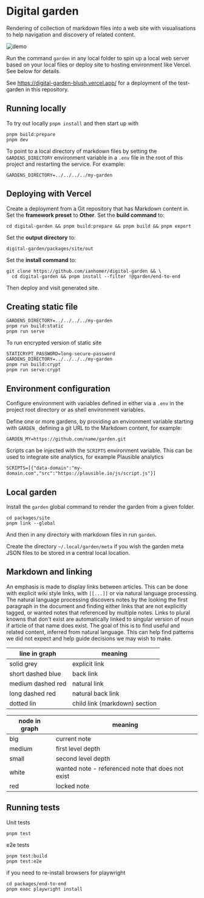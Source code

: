 # Digital garden

Rendering of collection of markdown files into a web site with visualisations to
help navigation and discovery of related content.

![demo](docs/images/demo.gif)

Run the command `garden` in any local folder to spin up a local web server based
on your local files or deploy site to hosting environment like Vercel. See below
for details.

See <https://digital-garden-blush.vercel.app/> for a deployment of the
test-garden in this repository.

## Running locally

To try out locally `pnpm install` and then start up with

    pnpm build:prepare
    pnpm dev

To point to a local directory of markdown files by setting the
`GARDENS_DIRECTORY` environment variable in a `.env` file in the root of this
project and restarting the service. For example:

    GARDENS_DIRECTORY=../../../../my-garden

## Deploying with Vercel

Create a deployment from a Git repository that has Markdown content in. Set the
**framework preset** to **Other**. Set the **build command** to:

    cd digital-garden && pnpm build:prepare && pnpm build && pnpm export

Set the **output directory** to:

    digital-garden/packages/site/out

Set the **install command** to:

    git clone https://github.com/ianhomer/digital-garden && \
      cd digital-garden && pnpm install --filter !@garden/end-to-end

Then deploy and visit generated site.

## Creating static file

    GARDENS_DIRECTORY=../../../../my-garden
    pnpm run build:static
    pnpm run serve

To run encrypted version of static site

    STATICRYPT_PASSWORD=long-secure-password
    GARDENS_DIRECTORY=../../../../my-garden
    pnpm run build:crypt
    pnpm run serve:crypt

## Environment configuration

Configure environment with variables defined in either via a `.env` in the
project root directory or as shell environment variables.

Define one or more gardens, by providing an environment variable starting with
`GARDEN_` defining a git URL to the Markdown content, for example:

    GARDEN_MY=https://github.com/name/garden.git

Scripts can be injected with the `SCRIPTS` environment variable. This can be
used to integrate site analytics, for example Plausible analytics

    SCRIPTS=[{"data-domain":"my-domain.com","src":"https://plausible.io/js/script.js"}]

## Local garden

Install the `garden` global command to render the garden from a given folder.

    cd packages/site
    pnpm link --global

And then in any directory with markdown files in run `garden`.

Create the directory `~/.local/garden/meta` if you wish the garden meta JSON
files to be stored in a central local location.

## Markdown and linking

An emphasis is made to display links between articles. This can be done
with explicit wiki style links, with `[[...]]` or via natural language
processing. The natural language processing discovers notes by the looking the
first paragraph in the document and finding either links that are not explicitly
tagged, or wanted notes that referenced by multiple notes. Links to plural
knowns that don't exist are automatically linked to singular version of noun if
article of that name does exist. The goal of this is to find useful and
related content, inferred from natural language. This can help find patterns we
did not expect and help guide decisions we may wish to make.

| line in graph     | meaning                       |
| ----------------- | ----------------------------- |
| solid grey        | explicit link                 |
| short dashed blue | back link                     |
| medium dashed red | natural link                  |
| long dashed red   | natural back link             |
| dotted lin        | child link (markdown) section |

| node in graph | meaning                                           |
| ------------- | ------------------------------------------------- |
| big           | current note                                      |
| medium        | first level depth                                 |
| small         | second level depth                                |
| white         | wanted note - referenced note that does not exist |
| red           | locked note                                       |

## Running tests

Unit tests

    pnpm test

e2e tests

    pnpm test:build
    pnpm test:e2e

if you need to re-install browsers for playwright

    cd packages/end-to-end
    pnpm exec playwright install

